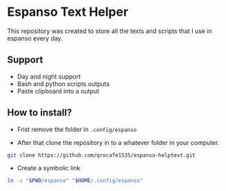 
# Espanso Text Helper

This repository was created to store all the texts and scripts that I use in espanso every day.


## Support

- Day and night support
- Bash and python scripts outputs
- Paste clipboard into a output



## How to install?

- Frist remove the folder in `.config/espanso`

- After that clone the repository in to a whatever folder in your computer.
```bash
git clone https://github.com/qrocafe1535/espanso-helptext.git
```
- Create a symbolic link
```bash
ln -s "$PWD/espanso" "$HOME/.config/espanso"
```
    
